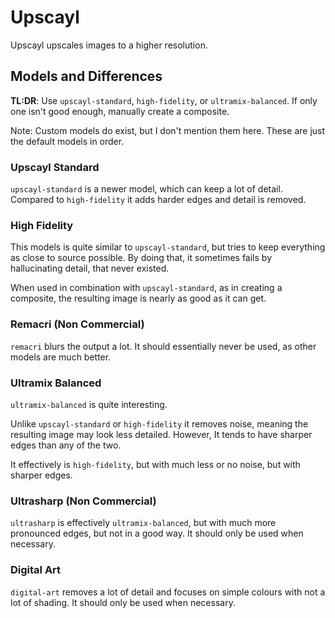 # Upscayl

Upscayl upscales images to a higher resolution.

## Models and Differences

**TL:DR**: Use `upscayl-standard`, `high-fidelity`, or `ultramix-balanced`. If only one isn't good enough, manually create a composite.

Note: Custom models do exist, but I don't mention them here. These are just the default models in order.

### Upscayl Standard

`upscayl-standard` is a newer model, which can keep a lot of detail. Compared to `high-fidelity` it adds harder edges and detail is removed.

### High Fidelity

This models is quite similar to `upscayl-standard`, but tries to keep everything as close to source possible. By doing that, it sometimes fails by hallucinating detail, that never existed.

When used in combination with `upscayl-standard`, as in creating a composite, the resulting image is nearly as good as it can get.

### Remacri (Non Commercial)

`remacri` blurs the output a lot. It should essentially never be used, as other models are much better.

### Ultramix Balanced

`ultramix-balanced` is quite interesting.

Unlike `upscayl-standard` or `high-fidelity` it removes noise, meaning the resulting image may look less detailed. However, It tends to have sharper edges than any of the two.

It effectively is `high-fidelity`, but with much less or no noise, but with sharper edges.

### Ultrasharp (Non Commercial)

`ultrasharp` is effectively `ultramix-balanced`, but with much more pronounced edges, but not in a good way. It should only be used when necessary.

### Digital Art

`digital-art` removes a lot of detail and focuses on simple colours with not a lot of shading. It should only be used when necessary.
